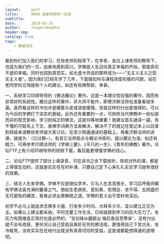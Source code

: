 ```yaml
---
layout:     post
title:      H089 给新同学的一封信
subtitle:   
date:       2010-01-25
author:     respectBuddha
header-img: 
catalog: true
tags:
    - 黄粱旧文
---
```


看到你们加入我们的学习，在徐老师的指导下，在李老、各位上课老师的教导下，也成为我们的一员，由衷地感到高兴。学佛是人生迈向真正幸福的开始，那是真实不虚的幸福，同时也回到真现实，如太虚大师说的那样成为——“无主义主义之现实主义者”。因为我们已经先学了几年，下面就如何与课程进度衔接的问题，站在老同学的立场提些个人的建议，如还有些微帮助，幸甚。

一、系统学习印顺导师的《佛法概论》著作。这是一本理论性较强的著作，因而有非常好的系统性。概论这样的著作，非大师不能作，即使济群法师也准备看很多遍。虽然看这样的书也许是硬着头皮或进度缓慢，但是这样的付出是值得的，可以为今后的学佛打下坚实的基础。此外还有重要的一点，可排除当代佛教中一些似是而非的观念影响，学习到纯正的佛法，这是何等地重要！我建议首先通读一遍，有不懂的可联系上下文、查佛学词典方法来解决，解决不了的就记在笔记本上以后拿到班级来请教徐老师或大家讨论。在至少两遍通读的基础上，再看济群法师的讲课，链接为：（已过期~）。有其它法师观点与概论冲突的，就以概论为准。如还有精力，可再参考印顺法师的《学佛三要》、《平凡的一生》、《青年的佛教》著作。论坛FTP上有介绍印顺导师的视频下载，看后能更增强学佛的信心。

二、论坛FTP提供了部分上课录音，可在读书之余下载收听，除校对外的课，都是上得很生动的，这就是实实在在的补课，只要自己定下心来扎扎实实学习就有很好的效果。

三、结合人生来学佛。学佛不仅是貌似学术，它与人生息息相关，学习后呼吸间都有学佛法喜充满的馨香之气。想起生老病死、爱别离、怨憎会、求不得、五阴盛的无可避免的痛苦，智者必求出离解脱之道。学佛的意义出乎意料地深远。

初学不必马上就追求念佛多少遍、打坐多少时间、大拜多少次，宜以建立正见为主。如果以上建议都采纳，平时还要工作生活，已经就感到学习的巨大压力了。有压力有困难是正常的也是必然的，“宝剑锋从磨砺出 梅花香自苦寒来”，没有付出就不会有收获，更何况让自己受益且奥妙无穷的佛法呢，更值得自己下苦功夫、坐冷板凳，没有实实在在地付出就没有真真切切的受益，这是谁都能想得通的道理吧。
